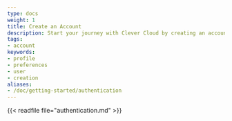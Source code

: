 ```yaml
---
type: docs
weight: 1
title: Create an Account
description: Start your journey with Clever Cloud by creating an account. Follow this easy guide to sign up and access a wide range of cloud computing resources on our PaaS platform.
tags:
- account
keywords:
- profile
- preferences
- user
- creation
aliases:
- /doc/getting-started/authentication
---
```


{{< readfile file="authentication.md" >}}